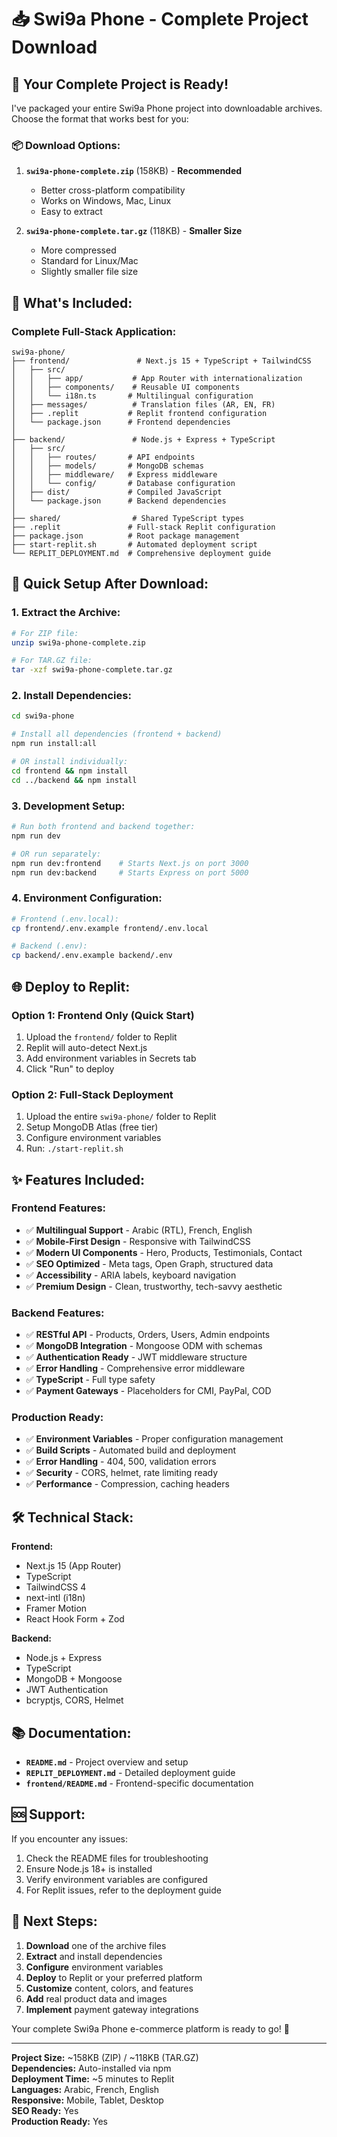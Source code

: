 # 📥 Swi9a Phone - Complete Project Download

## 🎉 Your Complete Project is Ready!

I've packaged your entire Swi9a Phone project into downloadable archives. Choose the format that works best for you:

### 📦 Download Options:

1. **`swi9a-phone-complete.zip`** (158KB) - **Recommended**
   - Better cross-platform compatibility
   - Works on Windows, Mac, Linux
   - Easy to extract

2. **`swi9a-phone-complete.tar.gz`** (118KB) - **Smaller Size**
   - More compressed
   - Standard for Linux/Mac
   - Slightly smaller file size

## 📁 What's Included:

### **Complete Full-Stack Application:**
```
swi9a-phone/
├── frontend/               # Next.js 15 + TypeScript + TailwindCSS
│   ├── src/
│   │   ├── app/           # App Router with internationalization
│   │   ├── components/    # Reusable UI components
│   │   └── i18n.ts       # Multilingual configuration
│   ├── messages/          # Translation files (AR, EN, FR)
│   ├── .replit           # Replit frontend configuration
│   └── package.json      # Frontend dependencies
│
├── backend/               # Node.js + Express + TypeScript
│   ├── src/
│   │   ├── routes/       # API endpoints
│   │   ├── models/       # MongoDB schemas
│   │   ├── middleware/   # Express middleware
│   │   └── config/       # Database configuration
│   ├── dist/             # Compiled JavaScript
│   └── package.json      # Backend dependencies
│
├── shared/                # Shared TypeScript types
├── .replit               # Full-stack Replit configuration
├── package.json          # Root package management
├── start-replit.sh       # Automated deployment script
└── REPLIT_DEPLOYMENT.md  # Comprehensive deployment guide
```

## 🚀 Quick Setup After Download:

### 1. **Extract the Archive:**
```bash
# For ZIP file:
unzip swi9a-phone-complete.zip

# For TAR.GZ file:
tar -xzf swi9a-phone-complete.tar.gz
```

### 2. **Install Dependencies:**
```bash
cd swi9a-phone

# Install all dependencies (frontend + backend)
npm run install:all

# OR install individually:
cd frontend && npm install
cd ../backend && npm install
```

### 3. **Development Setup:**
```bash
# Run both frontend and backend together:
npm run dev

# OR run separately:
npm run dev:frontend    # Starts Next.js on port 3000
npm run dev:backend     # Starts Express on port 5000
```

### 4. **Environment Configuration:**
```bash
# Frontend (.env.local):
cp frontend/.env.example frontend/.env.local

# Backend (.env):
cp backend/.env.example backend/.env
```

## 🌐 Deploy to Replit:

### **Option 1: Frontend Only (Quick Start)**
1. Upload the `frontend/` folder to Replit
2. Replit will auto-detect Next.js
3. Add environment variables in Secrets tab
4. Click "Run" to deploy

### **Option 2: Full-Stack Deployment**
1. Upload the entire `swi9a-phone/` folder to Replit
2. Setup MongoDB Atlas (free tier)
3. Configure environment variables
4. Run: `./start-replit.sh`

## ✨ Features Included:

### **Frontend Features:**
- ✅ **Multilingual Support** - Arabic (RTL), French, English
- ✅ **Mobile-First Design** - Responsive with TailwindCSS
- ✅ **Modern UI Components** - Hero, Products, Testimonials, Contact
- ✅ **SEO Optimized** - Meta tags, Open Graph, structured data
- ✅ **Accessibility** - ARIA labels, keyboard navigation
- ✅ **Premium Design** - Clean, trustworthy, tech-savvy aesthetic

### **Backend Features:**
- ✅ **RESTful API** - Products, Orders, Users, Admin endpoints
- ✅ **MongoDB Integration** - Mongoose ODM with schemas
- ✅ **Authentication Ready** - JWT middleware structure
- ✅ **Error Handling** - Comprehensive error middleware
- ✅ **TypeScript** - Full type safety
- ✅ **Payment Gateways** - Placeholders for CMI, PayPal, COD

### **Production Ready:**
- ✅ **Environment Variables** - Proper configuration management
- ✅ **Build Scripts** - Automated build and deployment
- ✅ **Error Handling** - 404, 500, validation errors
- ✅ **Security** - CORS, helmet, rate limiting ready
- ✅ **Performance** - Compression, caching headers

## 🛠️ Technical Stack:

**Frontend:**
- Next.js 15 (App Router)
- TypeScript
- TailwindCSS 4
- next-intl (i18n)
- Framer Motion
- React Hook Form + Zod

**Backend:**
- Node.js + Express
- TypeScript
- MongoDB + Mongoose
- JWT Authentication
- bcryptjs, CORS, Helmet

## 📚 Documentation:

- **`README.md`** - Project overview and setup
- **`REPLIT_DEPLOYMENT.md`** - Detailed deployment guide
- **`frontend/README.md`** - Frontend-specific documentation

## 🆘 Support:

If you encounter any issues:
1. Check the README files for troubleshooting
2. Ensure Node.js 18+ is installed
3. Verify environment variables are configured
4. For Replit issues, refer to the deployment guide

## 🎯 Next Steps:

1. **Download** one of the archive files
2. **Extract** and install dependencies
3. **Configure** environment variables
4. **Deploy** to Replit or your preferred platform
5. **Customize** content, colors, and features
6. **Add** real product data and images
7. **Implement** payment gateway integrations

Your complete Swi9a Phone e-commerce platform is ready to go! 🚀

---

**Project Size:** ~158KB (ZIP) / ~118KB (TAR.GZ)  
**Dependencies:** Auto-installed via npm  
**Deployment Time:** ~5 minutes to Replit  
**Languages:** Arabic, French, English  
**Responsive:** Mobile, Tablet, Desktop  
**SEO Ready:** Yes  
**Production Ready:** Yes